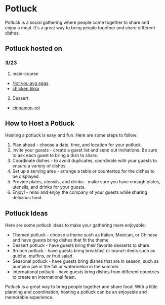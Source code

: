 # Potluck

Potluck is a social gathering where people come together to share and enjoy a meal. It's a great way to bring people together and share different dishes.

## Potluck hosted on
### 3/23
1. main-course
 * [Not you avg eggs](guild-2-23/main-course/not-your-avg-eggs.md)
 * [chicken tikka](guild-2-23/main-course/chicken-tikka.md)
2. Dessert
 * [cinnamon-rol](guild-2-23/dessert/cinnamon-roll.md)

## How to Host a Potluck

Hosting a potluck is easy and fun. Here are some steps to follow:

1. Plan ahead - choose a date, time, and location for your potluck.
2. Invite your guests - create a guest list and send out invitations. Be sure to ask each guest to bring a dish to share.
3. Coordinate dishes - to avoid duplicates, coordinate with your guests to ensure a variety of dishes.
4. Set up a serving area - arrange a table or countertop for the dishes to be displayed.
5. Provide plates, utensils, and drinks - make sure you have enough plates, utensils, and drinks for your guests.
6. Enjoy! - relax and enjoy the company of your guests while sharing delicious food.

## Potluck Ideas

Here are some potluck ideas to make your gathering more enjoyable:

- Themed potluck - choose a theme such as Italian, Mexican, or Chinese and have guests bring dishes that fit the theme.
- Dessert potluck - have guests bring their favorite desserts to share.
- Brunch potluck - have guests bring breakfast or brunch items such as quiche, muffins, or fruit salad.
- Seasonal potluck - have guests bring dishes that are in season, such as pumpkin pie in the fall or watermelon in the summer.
- International potluck - have guests bring dishes from different countries to create an international feast.

Potluck is a great way to bring people together and share food. With a little planning and coordination, hosting a potluck can be an enjoyable and memorable experience.
